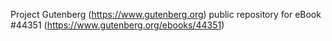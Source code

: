 Project Gutenberg (https://www.gutenberg.org) public repository for eBook #44351 (https://www.gutenberg.org/ebooks/44351)
